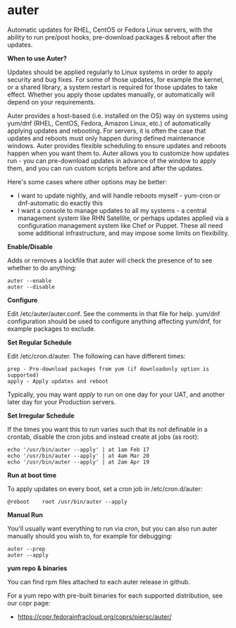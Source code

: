# auter

Automatic updates for RHEL, CentOS or Fedora Linux servers, with the ability to run pre/post hooks, pre-download packages & reboot after the updates.

**When to use Auter?**

Updates should be applied regularly to Linux systems in order to apply security and bug fixes. For some of those updates, for example the kernel, or a shared library, a system restart is required for those updates to take effect. Whether you apply those updates manually, or automatically will depend on your requirements.

Auter provides a host-based (i.e. installed on the OS) way on systems using yum/dnf (RHEL, CentOS, Fedora, Amazon Linux, etc.) of automatically applying updates and rebooting. For servers, it is often the case that updates and reboots must only happen during defined maintenance windows. Auter provides flexible scheduling to ensure updates and reboots happen when you want them to. Auter allows you to customize how updates run - you can pre-download updates in advance of the window to apply them, and you can run custom scripts before and after the updates.

Here's some cases where other options may be better:

- I want to update nightly, and will handle reboots myself - yum-cron or dnf-automatic do exactly this
- I want a console to manage updates to all my systems - a central management system like RHN Satellite, or perhaps updates applied via a configuration management system like Chef or Puppet. These all need some additional infrastructure, and may impose some limits on flexibility.

**Enable/Disable**

Adds or removes a lockfile that auter will check the presence of to see whether to do anything:
```
auter --enable
auter --disable
```

**Configure**

Edit /etc/auter/auter.conf. See the comments in that file for help. yum/dnf configuration should be used to configure anything affecting yum/dnf, for example packages to exclude.

**Set Regular Schedule**

Edit /etc/cron.d/auter. The following can have different times:

```
prep - Pre-download packages from yum (if downloadonly option is supported)
apply - Apply updates and reboot
```

Typically, you may want *apply* to run on one day for your UAT, and another later day for your Production servers.

**Set Irregular Schedule**

If the times you want this to run varies such that its not definable in a crontab, disable the cron jobs and instead create at jobs (as root):

```
echo '/usr/bin/auter --apply' | at 1am Feb 17
echo '/usr/bin/auter --apply' | at 4am Mar 20
echo '/usr/bin/auter --apply' | at 2am Apr 19
```

**Run at boot time**

To apply updates on every boot, set a cron job in /etc/cron.d/auter:

```
@reboot    root /usr/bin/auter --apply
```

**Manual Run**

You'll usually want everything to run via cron, but you can also run auter manually should you wish to, for example for debugging:

```
auter --prep
auter --apply
```

**yum repo & binaries**

You can find rpm files attached to each auter release in github.

For a yum repo with pre-built binaries for each supported distribution, see our copr page:

- <https://copr.fedorainfracloud.org/coprs/piersc/auter/>
